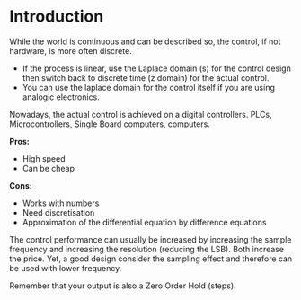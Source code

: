 Introduction
=============

While the world is continuous and can be described so, the control, if not hardware, is more often discrete. 

* If the process is linear, use the Laplace domain (s) for the control design then switch back to discrete time (z domain) for the actual control.
* You can use the laplace domain for the control itself if you are using analogic electronics.

Nowadays, the actual control is achieved on a digital controllers. PLCs, Microcontrollers, Single Board computers, computers.

**Pros:**

* High speed
* Can be cheap 

**Cons:**

* Works with numbers
* Need discretisation
* Approximation of the differential equation by difference equations

The control performance can usually be increased by increasing the sample frequency and increasing the resolution (reducing the LSB). Both increase the price. Yet, a good design consider the sampling effect and therefore can be used with lower frequency. 

Remember that your output is also a Zero Order Hold (steps).
